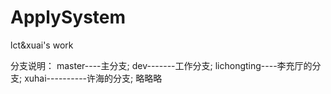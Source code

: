 # ApplySystem
lct&amp;xuai's work

分支说明：
master----主分支;
dev-------工作分支;
lichongting----李充厅的分支;
xuhai----------许海的分支;
略略略

